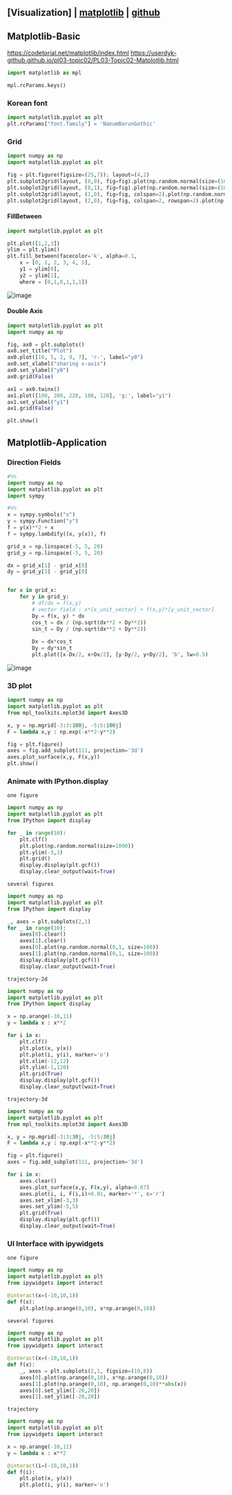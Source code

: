 ## [Visualization] | [matplotlib](https://matplotlib.org/) | [github](https://github.com/matplotlib/matplotlib)

## Matplotlib-Basic
https://codetorial.net/matplotlib/index.html
https://userdyk-github.github.io/pl03-topic02/PL03-Topic02-Matplotlib.html
```python
import matplotlib as mpl

mpl.rcParams.keys()
```

### Korean font
```python
import matplotlib.pyplot as plt
plt.rcParams["font.family"] = 'NanumBarunGothic'
```

### Grid
```python
import numpy as np
import matplotlib.pyplot as plt

fig = plt.figure(figsize=(25,7)); layout=(4,2)
plt.subplot2grid(layout, (0,0), fig=fig).plot(np.random.normal(size=(100,)))
plt.subplot2grid(layout, (0,1), fig=fig).plot(np.random.normal(size=(100,)))
plt.subplot2grid(layout, (1,0), fig=fig, colspan=2).plot(np.random.normal(size=(100,)))
plt.subplot2grid(layout, (2,0), fig=fig, colspan=2, rowspan=2).plot(np.random.normal(size=(100,)))
```

#### FillBetween
```python
import matplotlib.pyplot as plt

plt.plot([1,2,3])
ylim = plt.ylim()
plt.fill_between(facecolor='k', alpha=0.1,
    x = [0, 1, 2, 3, 4, 5], 
    y1 = ylim[0], 
    y2 = ylim[1], 
    where = [0,1,0,1,1,1])
```
![image](https://user-images.githubusercontent.com/56889151/149651189-69471a55-fb66-46dc-9737-1e214590648b.png)

#### Double Axis
```python
import matplotlib.pyplot as plt
import numpy as np

fig, ax0 = plt.subplots()
ax0.set_title("Plot")
ax0.plot([10, 5, 2, 9, 7], 'r-', label="y0")
ax0.set_xlabel("sharing x-axis")
ax0.set_ylabel("y0")
ax0.grid(False)

ax1 = ax0.twinx()
ax1.plot([100, 200, 220, 180, 120], 'g:', label="y1")
ax1.set_ylabel("y1")
ax1.grid(False)

plt.show()
```

## Matplotlib-Application
### Direction Fields
```python
#%%
import numpy as np
import matplotlib.pyplot as plt
import sympy

#%%
x = sympy.symbols("x")
y = sympy.Function("y")
f = y(x)**2 + x
f = sympy.lambdify((x, y(x)), f)

grid_x = np.linspace(-5, 5, 20)
grid_y = np.linspace(-5, 5, 20) 

dx = grid_x[1] - grid_x[0]
dy = grid_y[1] - grid_y[0]


for x in grid_x:
    for y in grid_y:
        # df/dx = f(x,y)
        # vector field : x*[x_unit_vector] + f(x,y)*[y_unit_vector]
        Dy = f(x, y) * dx
        cos_t = dx / (np.sqrt(dx**2 + Dy**2))
        sin_t = Dy / (np.sqrt(dx**2 + Dy**2))
        
        Dx = dx*cos_t
        Dy = dy*sin_t
        plt.plot([x-Dx/2, x+Dx/2], [y-Dy/2, y+Dy/2], 'b', lw=0.5)
```
![image](https://user-images.githubusercontent.com/52376448/99900409-acef3e00-2cf2-11eb-81e6-1abc242bf9e7.png)


### 3D plot
```python
import numpy as np
import matplotlib.pyplot as plt
from mpl_toolkits.mplot3d import Axes3D

x, y = np.mgrid[-3:3:100j, -5:5:100j]
F = lambda x,y : np.exp(-x**2-y**2)

fig = plt.figure()
axes = fig.add_subplot(111, projection='3d')
axes.plot_surface(x,y, F(x,y))
plt.show()
```

### Animate with IPython.display
`one figure`
```python
import numpy as np
import matplotlib.pyplot as plt
from IPython import display

for _ in range(10):
    plt.clf()
    plt.plot(np.random.normal(size=1000))
    plt.ylim(-3,3)
    plt.grid()
    display.display(plt.gcf())
    display.clear_output(wait=True)
```
`several figures`
```python
import numpy as np
import matplotlib.pyplot as plt
from IPython import display

_, axes = plt.subplots(2,1)
for _ in range(10):
    axes[0].clear()
    axes[1].clear()
    axes[0].plot(np.random.normal(0,1, size=100))
    axes[1].plot(np.random.normal(0,1, size=100))
    display.display(plt.gcf())
    display.clear_output(wait=True)
```
`trajectory-2d`
```python
import numpy as np
import matplotlib.pyplot as plt
from IPython import display

x = np.arange(-10,11)
y = lambda x : x**2

for i in x:
    plt.clf()
    plt.plot(x, y(x))
    plt.plot(i, y(i), marker='o')
    plt.xlim(-12,12)
    plt.ylim(-1,120)
    plt.grid(True)
    display.display(plt.gcf())
    display.clear_output(wait=True)
```
`trajectory-3d`
```python
import numpy as np
import matplotlib.pyplot as plt
from mpl_toolkits.mplot3d import Axes3D

x, y = np.mgrid[-3:3:30j, -5:5:30j]
F = lambda x,y : np.exp(-x**2-y**2)

fig = plt.figure()
axes = fig.add_subplot(111, projection='3d')

for i in x:
    axes.clear()
    axes.plot_surface(x,y, F(x,y), alpha=0.87)
    axes.plot(i, i, F(i,i)+0.01, marker='*', c='r')
    axes.set_xlim(-3,3)
    axes.set_ylim(-5,5)
    plt.grid(True)
    display.display(plt.gcf())
    display.clear_output(wait=True)
```

### UI Interface with ipywidgets
`one figure`
```python
import numpy as np
import matplotlib.pyplot as plt
from ipywidgets import interact

@interact(x=(-10,10,1))
def f(x):
    plt.plot(np.arange(0,10), x*np.arange(0,10))
```
`several figures`
```python
import numpy as np
import matplotlib.pyplot as plt
from ipywidgets import interact

@interact(x=(-10,10,1))
def f(x):
    _, axes = plt.subplots(2,1, figsize=(10,8))
    axes[0].plot(np.arange(0,10), x*np.arange(0,10))
    axes[1].plot(np.arange(0,10), np.arange(0,10)**abs(x))
    axes[0].set_ylim([-20,20])
    axes[1].set_ylim([-20,20])
```
`trajectory`
```python
import numpy as np
import matplotlib.pyplot as plt
from ipywidgets import interact

x = np.arange(-10,11)
y = lambda x : x**2

@interact(i=(-10,10,1))
def f(i):
    plt.plot(x, y(x))
    plt.plot(i, y(i), marker='o')
```
